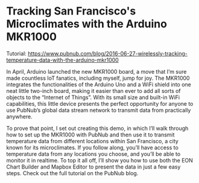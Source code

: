 # Tracking San Francisco's Microclimates with the Arduino MKR1000

Tutorial: https://www.pubnub.com/blog/2016-06-27-wirelessly-tracking-temperature-data-with-the-arduino-mkr1000

In April, Arduino launched the new MKR1000 board, a move that I’m sure made countless IoT fanatics, including myself, jump for joy. The MKR1000 integrates the functionalities of the Arduino Uno and a WiFi shield into one neat little two-inch board, making it easier than ever to add all sorts of objects to the “Internet of Things”. With its small size and built-in WiFi capabilities, this little device presents the perfect opportunity for anyone to use PubNub’s global data stream network to transmit data from practically anywhere.

To prove that point, I set out creating this demo, in which I’ll walk through how to set up the MKR1000 with PubNub and then use it to transmit temperature data from different locations within San Francisco, a city known for its microclimates. If you follow along, you’ll have access to temperature data from any locations you choose, and you’ll be able to monitor it in realtime. To top it all off, I’ll show you how to use both the EON Chart Builder and Mapbox Editor to present the data in just a few easy steps. Check out the full tutorial on the PubNub blog.




